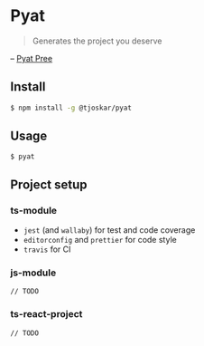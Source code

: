 # Pyat

> Generates the project you deserve

– [Pyat Pree](http://gameofthrones.wikia.com/wiki/Pyat_Pree)

## Install

```bash
$ npm install -g @tjoskar/pyat
```

## Usage

```
$ pyat
```

## Project setup

### ts-module

- `jest` (and `wallaby`) for test and code coverage
- `editorconfig` and `prettier` for code style
- `travis` for CI

### js-module

```
// TODO
```

### ts-react-project

```
// TODO
```
